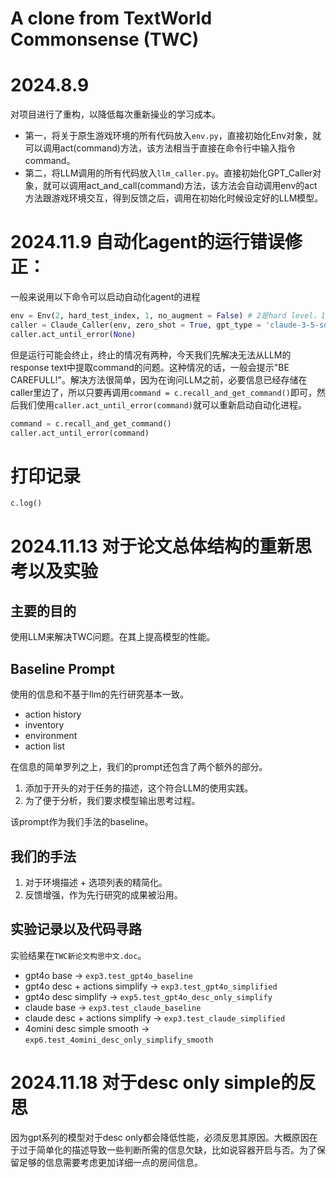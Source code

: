# A clone from TextWorld Commonsense (TWC)

# 2024.8.9

对项目进行了重构，以降低每次重新操业的学习成本。
* 第一，将关于原生游戏环境的所有代码放入`env.py`，直接初始化Env对象，就可以调用act(command)方法，该方法相当于直接在命令行中输入指令command。
* 第二，将LLM调用的所有代码放入`llm_caller.py`。直接初始化GPT_Caller对象，就可以调用act_and_call(command)方法，该方法会自动调用env的act方法跟游戏环境交互，得到反馈之后，调用在初始化时候设定好的LLM模型。

# 2024.11.9 自动化agent的运行错误修正：

一般来说用以下命令可以启动自动化agent的进程

```py
env = Env(2, hard_test_index, 1, no_augment = False) # 2是hard level，1是test set
caller = Claude_Caller(env, zero_shot = True, gpt_type = 'claude-3-5-sonnet-20241022', cot = True, one_shot_easy = False, no_augment = False, step_limit = 20, builder = Builder1(), filename_prefix='B0')
caller.act_until_error(None)
```

但是运行可能会终止，终止的情况有两种，今天我们先解决无法从LLM的response text中提取command的问题。这种情况的话，一般会提示"BE CAREFULL!"。解决方法很简单，因为在询问LLM之前，必要信息已经存储在caller里边了，所以只要再调用`command = c.recall_and_get_command()`即可，然后我们使用`caller.act_until_error(command)`就可以重新启动自动化进程。

```py
command = c.recall_and_get_command()
caller.act_until_error(command)
```

# 打印记录

`c.log()`

# 2024.11.13 对于论文总体结构的重新思考以及实验

## 主要的目的

使用LLM来解决TWC问题。在其上提高模型的性能。

## Baseline Prompt

使用的信息和不基于llm的先行研究基本一致。

* action history
* inventory
* environment
* action list

在信息的简单罗列之上，我们的prompt还包含了两个额外的部分。

1. 添加于开头的对于任务的描述，这个符合LLM的使用实践。
2. 为了便于分析，我们要求模型输出思考过程。

该prompt作为我们手法的baseline。

## 我们的手法

1. 对于环境描述 + 选项列表的精简化。
2. 反馈增强，作为先行研究的成果被沿用。

## 实验记录以及代码寻路

实验结果在`TWC新论文构思中文.doc`。

* gpt4o base -> `exp3.test_gpt4o_baseline`
* gpt4o desc + actions simplify -> `exp3.test_gpt4o_simplified`
* gpt4o desc simplify -> `exp5.test_gpt4o_desc_only_simplify`
* claude base -> `exp3.test_claude_baseline`
* claude desc + actions simplify -> `exp3.test_claude_simplified`
* 4omini desc simple smooth -> `exp6.test_4omini_desc_only_simplify_smooth`

# 2024.11.18 对于desc only simple的反思

因为gpt系列的模型对于desc only都会降低性能，必须反思其原因。大概原因在于过于简单化的描述导致一些判断所需的信息欠缺，比如说容器开启与否。为了保留足够的信息需要考虑更加详细一点的房间信息。